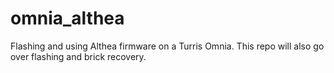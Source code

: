 # omnia_althea
Flashing and using Althea firmware on a Turris Omnia. This repo will also go over flashing and brick recovery.
